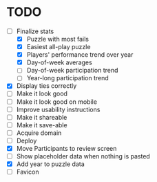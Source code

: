 # TODO

- [ ] Finalize stats
  - [x] Puzzle with most fails
  - [x] Easiest all-play puzzle
  - [x] Players' performance trend over year
  - [x] Day-of-week averages
  - [ ] Day-of-week participation trend
  - [ ] Year-long participation trend
- [x] Display ties correctly
- [ ] Make it look good
- [ ] Make it look good on mobile
- [ ] Improve usability instructions
- [ ] Make it shareable
- [ ] Make it save-able
- [ ] Acquire domain
- [ ] Deploy
- [x] Move Participants to review screen
- [ ] Show placeholder data when nothing is pasted
- [x] Add year to puzzle data
- [ ] Favicon